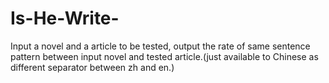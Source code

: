 # Is-He-Write-
Input a  novel and a article to be tested, output the rate of same sentence pattern between input novel and tested article.(just available to Chinese as different separator between zh and en.)
